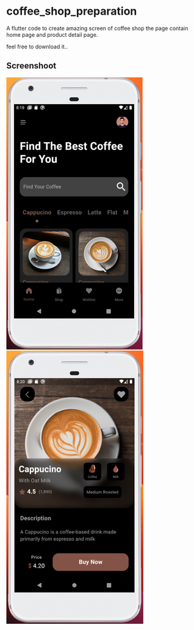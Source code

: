 # coffee_shop_preparation

A flutter code to create amazing screen of coffee shop
the page contain home page and product detail page.

feel free to download it..

## Screenshoot

![Home Page](screenshoot/home.png)
![Product Detail](screenshoot/detail.png)

